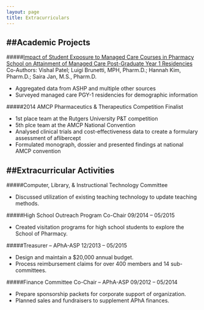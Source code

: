 ```yaml
---
layout: page
title: Extracurriculars
---
```


##Academic Projects
---
#####[Impact of Student Exposure to Managed Care Courses in Pharmacy School on Attainment of Managed Care Post-Graduate Year 1 Residencies](../../files/Impact_of_Student_Exposure_to_Managed_Care_Courses_in_Pharmacy_School_on_Attainment_of_Managed_Care_Post-Graduate_Year_1_Residencies.pptx)
Co-Authors: Vishal Patel; Luigi Brunetti, MPH, Pharm.D.; Hannah Kim, Pharm.D.; Saira Jan, M.S., Pharm.D.
<ul>
<li>Aggregated data from ASHP and multiple other sources
<li>Surveyed managed care PGY-1 residencies for demographic information</ul>

#####2014 AMCP Pharmaceutics & Therapeutics Competition Finalist
<ul><li>1st place team at the Rutgers University P&T competition
<li>5th plce team at the AMCP National Convention
<li>Analysed clinical trials and cost-effectiveness data to create a formulary assessment of aflibercept
<li>Formulated monograph, dossier and presented findings at national AMCP convention</ul>

##Extracurricular Activities
---
#####Computer, Library, & Instructional Technology Committee<ul><li>Discussed utilization of existing teaching technology to update teaching methods.</ul>#####High School Outreach Program Co-Chair	09/2014 – 05/2015<ul><li>Created visitation programs for high school students to explore the School of Pharmacy. </ul>#####Treasurer – APhA-ASP		12/2013 – 05/2015<ul><li>Design and maintain a $20,000 annual budget. <li>Process reimbursement claims for over 400 members and 14 sub-committees.</ul>#####Finance Committee Co-Chair – APhA-ASP	09/2012 – 05/2014
<ul><li>Prepare sponsorship packets for corporate support of organization. <li>Planned sales and fundraisers to supplement APhA finances.</ul>
